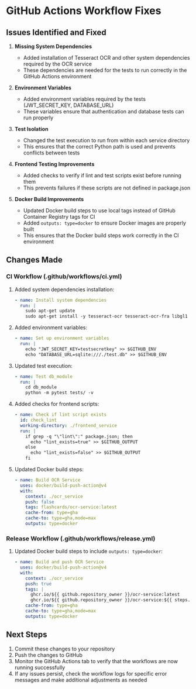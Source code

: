 # GitHub Actions Workflow Fixes

## Issues Identified and Fixed

1. **Missing System Dependencies**
   - Added installation of Tesseract OCR and other system dependencies required by the OCR service
   - These dependencies are needed for the tests to run correctly in the GitHub Actions environment

2. **Environment Variables**
   - Added environment variables required by the tests (JWT_SECRET_KEY, DATABASE_URL)
   - These variables ensure that authentication and database tests can run properly

3. **Test Isolation**
   - Changed the test execution to run from within each service directory
   - This ensures that the correct Python path is used and prevents conflicts between tests

4. **Frontend Testing Improvements**
   - Added checks to verify if lint and test scripts exist before running them
   - This prevents failures if these scripts are not defined in package.json

5. **Docker Build Improvements**
   - Updated Docker build steps to use local tags instead of GitHub Container Registry tags for CI
   - Added `outputs: type=docker` to ensure Docker images are properly built
   - This ensures that the Docker build steps work correctly in the CI environment

## Changes Made

### CI Workflow (.github/workflows/ci.yml)

1. Added system dependencies installation:
   ```yaml
   - name: Install system dependencies
     run: |
       sudo apt-get update
       sudo apt-get install -y tesseract-ocr tesseract-ocr-fra libgl1
   ```

2. Added environment variables:
   ```yaml
   - name: Set up environment variables
     run: |
       echo "JWT_SECRET_KEY=testsecretkey" >> $GITHUB_ENV
       echo "DATABASE_URL=sqlite:///./test.db" >> $GITHUB_ENV
   ```

3. Updated test execution:
   ```yaml
   - name: Test db_module
     run: |
       cd db_module
       python -m pytest tests/ -v
   ```

4. Added checks for frontend scripts:
   ```yaml
   - name: Check if lint script exists
     id: check_lint
     working-directory: ./frontend_service
     run: |
       if grep -q "\"lint\":" package.json; then
         echo "lint_exists=true" >> $GITHUB_OUTPUT
       else
         echo "lint_exists=false" >> $GITHUB_OUTPUT
       fi
   ```

5. Updated Docker build steps:
   ```yaml
   - name: Build OCR Service
     uses: docker/build-push-action@v4
     with:
       context: ./ocr_service
       push: false
       tags: flashcards/ocr-service:latest
       cache-from: type=gha
       cache-to: type=gha,mode=max
       outputs: type=docker
   ```

### Release Workflow (.github/workflows/release.yml)

1. Updated Docker build steps to include `outputs: type=docker`:
   ```yaml
   - name: Build and push OCR Service
     uses: docker/build-push-action@v4
     with:
       context: ./ocr_service
       push: true
       tags: |
         ghcr.io/${{ github.repository_owner }}/ocr-service:latest
         ghcr.io/${{ github.repository_owner }}/ocr-service:${{ steps.version.outputs.VERSION }}
       cache-from: type=gha
       cache-to: type=gha,mode=max
       outputs: type=docker
   ```

## Next Steps

1. Commit these changes to your repository
2. Push the changes to GitHub
3. Monitor the GitHub Actions tab to verify that the workflows are now running successfully
4. If any issues persist, check the workflow logs for specific error messages and make additional adjustments as needed
